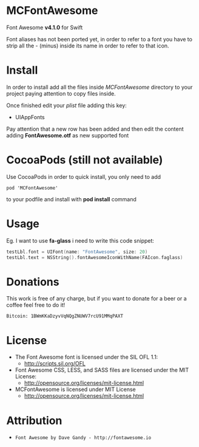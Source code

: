 MCFontAwesome
=============

Font Awesome **v4.1.0** for Swift

Font aliases has not been ported yet, in order to refer to a font you have to strip all the - (minus) inside its name in order to refer to that icon.


Install
=========

In order to install add all the files inside _MCFontAwesome_ directory to your project paying attention to copy files inside.

Once finished edit your _plist_ file adding this key:

- UIAppFonts

Pay attention that a new row has been added and then edit the content adding **FontAwesome.otf** as new supported font


CocoaPods (still not available)
============

Use CocoaPods in order to quick install, you only need to add

```
pod 'MCFontAwesome'
```

to your podfile and install with **pod install** command




Usage
============

Eg. I want to use **fa-glass** i need to write this code snippet:

```swift
testLbl.font = UIFont(name: "FontAwesome", size: 20)
testLbl.text = NSString().fontAwesomeIconWithName(FAIcon.faglass)
```


Donations
===========================

This work is free of any charge, but if you want to donate for a beer or a coffee feel free to do it!

`Bitcoin: 1BWmKKaDzyvVqNQgZNUWV7rcU91MMqPAXT`


License
============

- The Font Awesome font is licensed under the SIL OFL 1.1:
  - http://scripts.sil.org/OFL
- Font Awesome CSS, LESS, and SASS files are licensed under the MIT License:
  - http://opensource.org/licenses/mit-license.html
- MCFontAwesome is licensed under MIT License
  - http://opensource.org/licenses/mit-license.html
  
Attribution
=============
- `Font Awesome by Dave Gandy - http://fontawesome.io`
